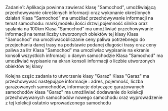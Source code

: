 Zadanie1:
Aplikacja powinna zawierać klasę "Samochod", umożliwiającą przechowywanie określonych informacji oraz wykonanie określonych działań
Klasa "Samochod" ma umożliać przechowywanie informacji na temat samochodu: marki,modelu,ilości drzwi,pojemność silnika oraz spalania na 100km
Klasa "Samochod" ma umożliwiać przechowywanie informacji na temat liczby utworzonych obiektów tej klasy
Klasa "Samochod" ma umożliwaćobliczanie ceny paliwa potrzebnego do przejechania danej trasy na podstawie podanej długości trasy oraz ceny paliwa za litr
Klasa "Samochod" ma umozliwiac wypisanie na ekranie konsoli wszystkich infromacji o danym samochodzie 
Klasa "Samochod" ma umozliwiać wypisanie na ekran konsoli informacji o liczbie utworzonych obiektów tej klasy

Kolejna częśc zadania to utworzenie klasy "Garaz"
Klasa "Garaz" ma przechowywać następujące informacje : adres, pojemność, liczba garażowanych samochodów, informacje dotyczące garażowanych samochodów
klasa "Garaz" ma umożliwiać dodawanie do kolekcji przechowywanych samochodów nowego samochodu oraz wyprowadzenie z tej kolekcji ostatnio wprowadzonego samochodu

